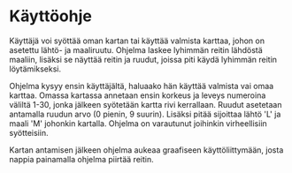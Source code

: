 Käyttöohje
==========

Käyttäjä voi syöttää oman kartan tai käyttää valmista karttaa, johon on asetettu lähtö- ja maaliruutu.
Ohjelma laskee lyhimmän reitin lähdöstä maaliin, lisäksi se näyttää reitin ja ruudut, joissa piti käydä lyhimmän reitin löytämikseksi.

Ohjelma kysyy ensin käyttäjältä, haluaako hän käyttää valmista vai omaa karttaa.
Omassa kartassa annetaan ensin korkeus ja leveys numeroina väliltä 1-30, jonka jälkeen syötetään kartta rivi kerrallaan. Ruudut asetetaan antamalla ruudun arvo (0 pienin, 9 suurin). Lisäksi pitää sijoittaa lähtö 'L' ja maali 'M' johonkin kartalla. Ohjelma on varautunut joihinkin virheellisiin syötteisiin.

Kartan antamisen jälkeen ohjelma aukeaa graafiseen käyttöliittymään, josta nappia painamalla ohjelma piirtää reitin.
